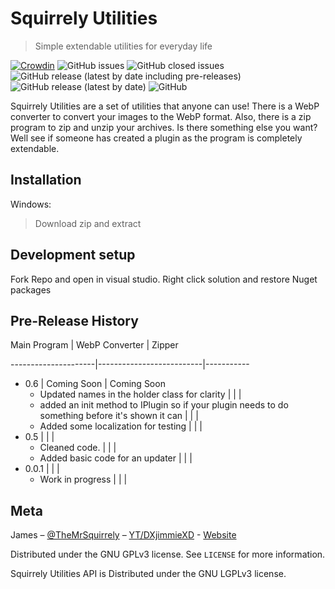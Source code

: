 # Squirrely Utilities
> Simple extendable utilities for everyday life

[![Crowdin](https://badges.crowdin.net/squirrely-utilities/localized.svg)](https://crowdin.com/project/squirrely-utilities) ![GitHub issues](https://img.shields.io/github/issues-raw/MrSquirrely/SquirrelyUtilities) ![GitHub closed issues](https://img.shields.io/github/issues-closed-raw/MrSquirrely/SquirrelyUtilities) ![GitHub release (latest by date including pre-releases)](https://img.shields.io/github/v/release/MrSquirrely/SquirrelyUtilities?include_prereleases) ![GitHub release (latest by date)](https://img.shields.io/github/v/release/MrSquirrely/SquirrelyUtilities) ![GitHub](https://img.shields.io/github/license/MrSquirrely/SquirrelyUtilities)

Squirrely Utilities are a set of utilities that anyone can use! There is a WebP converter to convert your images to the WebP format. Also, there is a zip program to zip and unzip your archives. Is there something else you want? Well see if someone has created a plugin as the program is completely extendable.

## Installation
Windows: 
> Download zip and extract

## Development setup

Fork Repo and open in visual studio. Right click solution and restore Nuget packages



## Pre-Release History

Main Program | WebP Converter | Zipper

---------------------|--------------------------|-----------

* 0.6 | Coming Soon | Coming Soon
  * Updated names in the holder class for clarity | | |
  * added an init method to IPlugin so if  your plugin needs to do something before it's shown it can |  | |
  * Added some localization for testing | | |
* 0.5 | | |
  * Cleaned code. | | |
  * Added basic code for an updater | | |
* 0.0.1 | | |
  * Work in progress | | |

## Meta

James – [@TheMrSquirrely](https://twitter.com/TheMrSquirrely) – [YT/DXjimmieXD](https://youtube.com/DXjimmieXD) - [Website](http://mrsquirrely.net)

Distributed under the GNU GPLv3 license. See ``LICENSE`` for more information.

Squirrely Utilities API is Distributed under the GNU LGPLv3 license.

<!-- Markdown link & img dfn's -->
<!-- TODO: I'm tired. So thisl wait -->